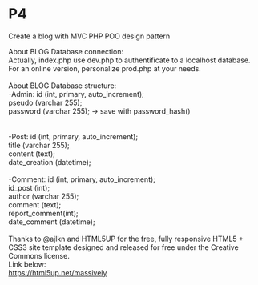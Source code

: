 # P4
Create a blog with MVC PHP POO design pattern 

About BLOG Database connection:</br>
Actually, index.php use dev.php to authentificate to a localhost database.</br>
For an online version, personalize prod.php at your needs.</br>
</br>
About BLOG Database structure:</br>
  -Admin: id (int, primary, auto_increment);</br>
          pseudo (varchar 255);</br>
          password (varchar 255);  -> save with password_hash()</br>
 </br>         
  -Post: id (int, primary, auto_increment);</br>
         title (varchar 255);</br>
         content (text);</br>
         date_creation (datetime);</br>
         </br>
  -Comment: id (int, primary, auto_increment);</br>
            id_post (int);</br>
            author (varchar 255);</br>
            comment (text);</br>
            report_comment(int);</br>
            date_comment (datetime);</br>
            </br>
Thanks to @ajlkn and HTML5UP for the free, fully responsive HTML5 + CSS3 site template designed
and released for free under the Creative Commons license.</br>
Link below: </br>
https://html5up.net/massively</br>
